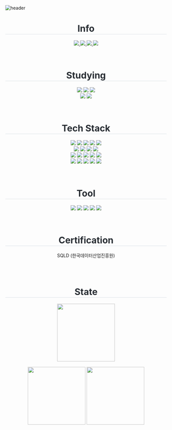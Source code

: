 
<!-- Header -->
![header](https://capsule-render.vercel.app/api?type=venom&color=gradient&height=300&section=header&text=I%20can%20do%20it!&textColor=FFD700)


<div>
  <!--Body-->
  <div align= "center">
    <h1 style="border-bottom: 1px solid #d8dee4; color: #282d33;">Info</h1>
      <a href=https://github.com/taerimiiii>
        <img src="https://img.shields.io/badge/Github-181717?style=for-the-badge&logo=Github&logoColor=white">
      </a>
      <a href=https://taerimii.tistory.com/>
        <img src="https://img.shields.io/badge/Tistory-000000?style=for-the-badge&logo=Tistory&logoColor=white&link=https://taerimii.tistory.com/">
      </a>
      <a href=https://hyper-noise-b36.notion.site/Kim-Taerim-281c2d48bf0080bfa8f5cad37517fbfd?pvs=74>
        <img src="https://img.shields.io/badge/Notion-000000?style=for-the-badge&logo=Notion&logoColor=white&link=https://hyper-noise-b36.notion.site/Kim-Taerim-281c2d48bf0080bfa8f5cad37517fbfd?pvs=74">
      </a>
      <a href=mailto:shipton0201@gmail.com>
        <img src="https://img.shields.io/badge/Gmail-EA4335?style=for-the-badge&logo=Gmail&logoColor=white&link=mailto:shipton0201@gmail.com">
      </a>
  </div> 
  <br>
  <br>

  <div align= "center">
    <h1 style="border-bottom: 1px solid #d8dee4; color: #282d33;">Studying</h1>
      <img src="https://img.shields.io/badge/springboot-6DB33F?style=for-the-badge&logo=springboot&logoColor=white"/>
      <img src="https://img.shields.io/badge/MySQL-4479A1?style=for-the-badge&logo=MySQL&logoColor=white"/>
      <img src="https://img.shields.io/badge/Oracle-F80000?style=for-the-badge&logo=Oracle&logoColor=white">
      <br>
      <img src="https://img.shields.io/badge/Amazon_AWS-232F3E?style=for-the-badge&logo=Amazon_AWS&logoColor=white">
      <img src="https://img.shields.io/badge/Swagger-85EA2D?style=for-the-badge&logo=swagger&logoColor=white"/>
  </div>
  <br>
  <br>

  <div align= "center">
    <h1 style="border-bottom: 1px solid #d8dee4; color: #282d33;">Tech Stack</h1>
      <img src="https://img.shields.io/badge/C-A8B9CC?style=for-the-badge&logo=C&logoColor=white"/>
      <img src="https://img.shields.io/badge/Java-007396?style=for-the-badge&logo=Java&logoColor=white">
      <img src="https://img.shields.io/badge/OpenJDK-000000?style=for-the-badge&logo=openjdk&logoColor=white"/>
      <img src="https://img.shields.io/badge/Python-3776AB?style=for-the-badge&logo=Python&logoColor=white"/>
      <img src="https://img.shields.io/badge/PyPy-193440?style=for-the-badge&logo=PyPy&logoColor=white"/>
      <br>
      <img src="https://img.shields.io/badge/React-61DAFB?style=for-the-badge&logo=React&logoColor=white"/>
      <img src="https://img.shields.io/badge/ReactNative-61DAFB?style=for-the-badge&logo=React&logoColor=white">
      <img src="https://img.shields.io/badge/React_Router-CA4245?style=for-the-badge&logo=reactrouter&logoColor=white"/>
      <img src="https://img.shields.io/badge/Expo-1C2024?style=for-the-badge&logo=Expo&logoColor=white"/>
      <br>
      <img src="https://img.shields.io/badge/HTML5-E34F26?style=for-the-badge&logo=html5&logoColor=white"/>
      <img src="https://img.shields.io/badge/CSS-663399?style=for-the-badge&logo=CSS&logoColor=white"/>
      <img src="https://img.shields.io/badge/Tailwind_CSS-06B6D4?style=for-the-badge&logo=tailwindcss&logoColor=white"/>
      <img src="https://img.shields.io/badge/Javascript-F7DF1E?style=for-the-badge&logo=Javascript&logoColor=white"/>
      <img src="https://img.shields.io/badge/Typescript-3178C6?style=for-the-badge&logo=Typescript&logoColor=white"/>
      <br>
      <img src="https://img.shields.io/badge/Arduino-00878F?style=for-the-badge&logo=Arduino&logoColor=white"/>
      <img src="https://img.shields.io/badge/NumPy-013243?style=for-the-badge&logo=NumPy&logoColor=white"/>
      <img src="https://img.shields.io/badge/PyTorch-EE4C2C?style=for-the-badge&logo=PyTorch&logoColor=white"/>
      <img src="https://img.shields.io/badge/Git-F05032?style=for-the-badge&logo=Git&logoColor=white"/>
      <img src="https://img.shields.io/badge/Firebase-FFCA28?style=for-the-badge&logo=Firebase&logoColor=white">
  </div>
  <br>
  <br>

  <div align= "center">
    <h1 style="border-bottom: 1px solid #d8dee4; color: #282d33;">Tool</h1>
      <img src="https://img.shields.io/badge/Intellijidea-000000?style=for-the-badge&logo=Intellijidea&logoColor=white"/>
      <img src="https://img.shields.io/badge/Figma-F24E1E?style=for-the-badge&logo=Figma&logoColor=white"/>
      <img src="https://img.shields.io/badge/Anaconda-44A833?style=for-the-badge&logo=Anaconda&logoColor=white"/>
      <img src="https://img.shields.io/badge/Jupyter-F37626?style=for-the-badge&logo=Jupyter&logoColor=white"/>
      <img src="https://img.shields.io/badge/pnpm-F69220?style=for-the-badge&logo=pnpm&logoColor=white"/>
  </div>
  <br>
  <br>

  <div align= "center">
    <h1 style="border-bottom: 1px solid #d8dee4; color: #282d33;">Certification</h1>
      <p></p>SQLD (한국데이터산업진흥원)</p>
  </div>
  <br>
  <br>

  <div align= "center">
    <h1 style="border-bottom: 1px solid #d8dee4; color: #282d33;">State</h1>
    <a href="https://github.com/taerimiiii"><img align="center" style="height:180px" src="https://github-readme-stats.vercel.app/api?username=taerimiiii&show_icons=true&theme=discord_old_blurple&hide_border=true" /></a>
  </div>
  <br>
  <div align= "center">
    <a href="https://solved.ac/larforest/"><img align="center" style="height:180px" src="http://mazassumnida.wtf/api/v2/generate_badge?boj=larforest" /></a>
    <img align="center" style="height:180px" src="http://mazandi.herokuapp.com/api?handle=larforest&theme=warm"/>
  </div>
  <br>

<!--
**taerimiiii/taerimiiii** is a ✨ _special_ ✨ repository because its `README.md` (this file) appears on your GitHub profile.

Here are some ideas to get you started:

- 🔭 I’m currently working on ...
- 🌱 I’m currently learning ...
- 👯 I’m looking to collaborate on ...
- 🤔 I’m looking for help with ...
- 💬 Ask me about ...
- 📫 How to reach me: ...
- 😄 Pronouns: ...
- ⚡ Fun fact: ...
-->

